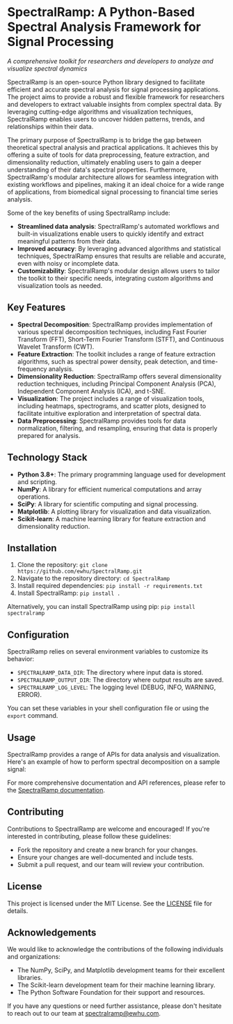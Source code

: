 # SpectralRamp: A Python-Based Spectral Analysis Framework for Signal Processing
*A comprehensive toolkit for researchers and developers to analyze and visualize spectral dynamics*

SpectralRamp is an open-source Python library designed to facilitate efficient and accurate spectral analysis for signal processing applications. The project aims to provide a robust and flexible framework for researchers and developers to extract valuable insights from complex spectral data. By leveraging cutting-edge algorithms and visualization techniques, SpectralRamp enables users to uncover hidden patterns, trends, and relationships within their data.

The primary purpose of SpectralRamp is to bridge the gap between theoretical spectral analysis and practical applications. It achieves this by offering a suite of tools for data preprocessing, feature extraction, and dimensionality reduction, ultimately enabling users to gain a deeper understanding of their data's spectral properties. Furthermore, SpectralRamp's modular architecture allows for seamless integration with existing workflows and pipelines, making it an ideal choice for a wide range of applications, from biomedical signal processing to financial time series analysis.

Some of the key benefits of using SpectralRamp include:

* **Streamlined data analysis**: SpectralRamp's automated workflows and built-in visualizations enable users to quickly identify and extract meaningful patterns from their data.
* **Improved accuracy**: By leveraging advanced algorithms and statistical techniques, SpectralRamp ensures that results are reliable and accurate, even with noisy or incomplete data.
* **Customizability**: SpectralRamp's modular design allows users to tailor the toolkit to their specific needs, integrating custom algorithms and visualization tools as needed.

## Key Features

* **Spectral Decomposition**: SpectralRamp provides implementation of various spectral decomposition techniques, including Fast Fourier Transform (FFT), Short-Term Fourier Transform (STFT), and Continuous Wavelet Transform (CWT).
* **Feature Extraction**: The toolkit includes a range of feature extraction algorithms, such as spectral power density, peak detection, and time-frequency analysis.
* **Dimensionality Reduction**: SpectralRamp offers several dimensionality reduction techniques, including Principal Component Analysis (PCA), Independent Component Analysis (ICA), and t-SNE.
* **Visualization**: The project includes a range of visualization tools, including heatmaps, spectrograms, and scatter plots, designed to facilitate intuitive exploration and interpretation of spectral data.
* **Data Preprocessing**: SpectralRamp provides tools for data normalization, filtering, and resampling, ensuring that data is properly prepared for analysis.

## Technology Stack

* **Python 3.8+**: The primary programming language used for development and scripting.
* **NumPy**: A library for efficient numerical computations and array operations.
* **SciPy**: A library for scientific computing and signal processing.
* **Matplotlib**: A plotting library for visualization and data visualization.
* **Scikit-learn**: A machine learning library for feature extraction and dimensionality reduction.

## Installation

1. Clone the repository: `git clone https://github.com/ewhu/SpectralRamp.git`
2. Navigate to the repository directory: `cd SpectralRamp`
3. Install required dependencies: `pip install -r requirements.txt`
4. Install SpectralRamp: `pip install .`

Alternatively, you can install SpectralRamp using pip: `pip install spectralramp`

## Configuration

SpectralRamp relies on several environment variables to customize its behavior:

* `SPECTRALRAMP_DATA_DIR`: The directory where input data is stored.
* `SPECTRALRAMP_OUTPUT_DIR`: The directory where output results are saved.
* `SPECTRALRAMP_LOG_LEVEL`: The logging level (DEBUG, INFO, WARNING, ERROR).

You can set these variables in your shell configuration file or using the `export` command.

## Usage

SpectralRamp provides a range of APIs for data analysis and visualization. Here's an example of how to perform spectral decomposition on a sample signal:

For more comprehensive documentation and API references, please refer to the [SpectralRamp documentation](https://spectralramp.readthedocs.io/en/latest/).

## Contributing

Contributions to SpectralRamp are welcome and encouraged! If you're interested in contributing, please follow these guidelines:

* Fork the repository and create a new branch for your changes.
* Ensure your changes are well-documented and include tests.
* Submit a pull request, and our team will review your contribution.

## License

This project is licensed under the MIT License. See the [LICENSE](https://github.com/ewhu/SpectralRamp/blob/main/LICENSE) file for details.

## Acknowledgements

We would like to acknowledge the contributions of the following individuals and organizations:

* The NumPy, SciPy, and Matplotlib development teams for their excellent libraries.
* The Scikit-learn development team for their machine learning library.
* The Python Software Foundation for their support and resources.

If you have any questions or need further assistance, please don't hesitate to reach out to our team at [spectralramp@ewhu.com](mailto:spectralramp@ewhu.com).
